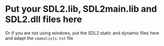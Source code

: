 # Put your SDL2.lib, SDL2main.lib and SDL2.dll files here

Or if you are not using windows, put the SDL2 static and dynamic files here
and adapt the `cmakelists.txt` file
